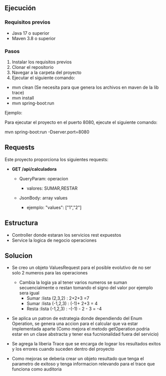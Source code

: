 ## Ejecución

### Requisitos previos

* Java 17 o superior
* Maven 3.8 o superior

### Pasos

1. Instalar los requisitos previos
2. Clonar el repositorio
3. Navegar a la carpeta del proyecto
4. Ejecutar el siguiente comando:
* mvn clean (Se necesita para que genera los archivos en maven de la lib trace)
* mvn install
* mvn spring-boot:run


Ejemplo:

Para ejecutar el proyecto en el puerto 8080, ejecute el siguiente comando:

mvn spring-boot:run -Dserver.port=8080

## Requests

Este proyecto proporciona los siguientes requests:

* **GET /api/calculadora**
 
  * QueryParam: operacion
    * valores: SUMAR,RESTAR
    
  * JsonBody: array values
    * ejemplo: "values": ["1","2"]


## Estructura
* Controller donde estaran los servicios rest expuestos
* Service la logica de negocio operaciones  

## Solucion
* Se creo un objeto ValuesRequest para el posible evolutivo de no ser solo 2 numeros para las operaciones
  * Cambia la logia ya al tener varios numeros se suman secuencialmente o restan tomando el signo del valor por ejemplo  sera igual 
    * Sumar :lista (2,3,2) : 2+2+3 =7 
    * Sumar :lista (-1,2,3) : (-1)+ 2+3 = 4
    * Resta :lista (-1,2,3) : -(-1) - 2 - 3 = -4 
* Se aplica un patron de estrategia donde dependiendo del Enum Operation, se genera una accion para el calcular que 
va estar implementada aparte (Como mejora el metodo getOperation podria estar en un clase abstracta y tener esa fucnionalidad fuera del servicio)

* Se agrega la liberia Trace que se encarga de logear los resultados exitos y los errores cuando suceden dentro del proyecto
 * Como mejoras se deberia crear un objeto resultado que tenga el parametro de exitoso y tenga informacion relevando para el trace que funciona como auditoria
